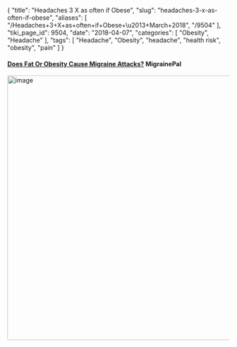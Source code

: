 {
    "title": "Headaches 3 X as often if Obese",
    "slug": "headaches-3-x-as-often-if-obese",
    "aliases": [
        "/Headaches+3+X+as+often+if+Obese+\u2013+March+2018",
        "/9504"
    ],
    "tiki_page_id": 9504,
    "date": "2018-04-07",
    "categories": [
        "Obesity",
        "Headache"
    ],
    "tags": [
        "Headache",
        "Obesity",
        "headache",
        "health risk",
        "obesity",
        "pain"
    ]
}


#### [Does Fat Or Obesity Cause Migraine Attacks?](http://www.blog.migrainepal.com/blog/does-fat-or-obesity-cause-migraine-attacks) MigrainePal

<img src="https://d1bk1kqxc0sym.cloudfront.net/attachments/jpeg/headache-bmi.jpg" alt="image" width="600">